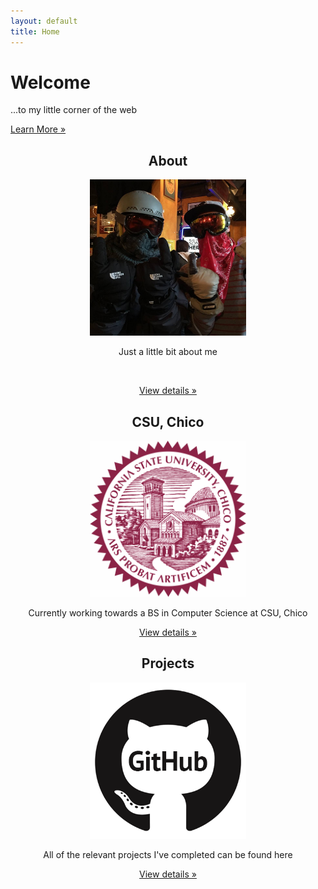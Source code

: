 ```yaml
---
layout: default
title: Home
---
```


<div class="hero-unit">
<h1>Welcome</h1>
<p>...to my little corner of the web</p>
<!-- <p>...to my little corner of the web</p> -->
<p><a class="btn btn-primary btn-large" href = "/work.html">Learn More &raquo; </a></p></div>

<div class="row">
<!-- Main hero unit for a primary marketing message or call to action -->

<p><div class="span4">
<center>
<h2>About</h2>
<img src="Data/media/images/facebook.jpg" height="250" width="250" class="thumbnail" />
<p>Just a little bit about me</p>
<br>
<p><a class="btn" href="/about.html">View details &raquo;</a></p>
</center>
</div>
<div class="span4">
<center>
<h2>CSU, Chico</h2>
<img src="Data/media/images/chico.jpg" height="250" width="250" class="thumbnail" />
<p>Currently working towards a BS in Computer Science at CSU, Chico</p>
<p><a class="btn" href="/school.html">View details &raquo;</a></p>
</center>
</div>
<div class="span4">
<center>
<h2>Projects</h2>
<img src="Data/media/images/github.gif" height="250" width="250" class="thumbnail" />
<p>All of the relevant projects I've completed can be found here</p> <!-- ' -->
<p><a class="btn" href="/projects.html">View details &raquo;</a></p>
</center>
</div></p></div> 
